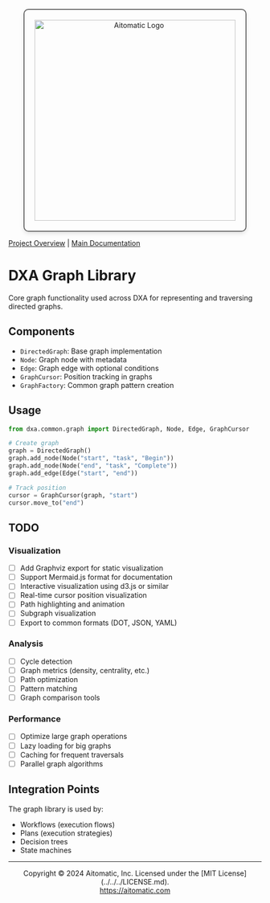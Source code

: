<!-- markdownlint-disable MD041 -->
<!-- markdownlint-disable MD033 -->
<p align="center">
  <img src="https://cdn.prod.website-files.com/62a10970901ba826988ed5aa/62d942adcae82825089dabdb_aitomatic-logo-black.png" alt="Aitomatic Logo" width="400" style="border: 2px solid #666; border-radius: 10px; padding: 20px; box-shadow: 0 4px 8px rgba(0,0,0,0.1);"/>
</p>

[Project Overview](../../../README.md) | [Main Documentation](../../../docs/README.md)

# DXA Graph Library

Core graph functionality used across DXA for representing and traversing directed graphs.

## Components

- `DirectedGraph`: Base graph implementation
- `Node`: Graph node with metadata
- `Edge`: Graph edge with optional conditions
- `GraphCursor`: Position tracking in graphs
- `GraphFactory`: Common graph pattern creation

## Usage

```python
from dxa.common.graph import DirectedGraph, Node, Edge, GraphCursor

# Create graph
graph = DirectedGraph()
graph.add_node(Node("start", "task", "Begin"))
graph.add_node(Node("end", "task", "Complete"))
graph.add_edge(Edge("start", "end"))

# Track position
cursor = GraphCursor(graph, "start")
cursor.move_to("end")
```

## TODO

### Visualization

- [ ] Add Graphviz export for static visualization
- [ ] Support Mermaid.js format for documentation
- [ ] Interactive visualization using d3.js or similar
- [ ] Real-time cursor position visualization
- [ ] Path highlighting and animation
- [ ] Subgraph visualization
- [ ] Export to common formats (DOT, JSON, YAML)

### Analysis

- [ ] Cycle detection
- [ ] Graph metrics (density, centrality, etc.)
- [ ] Path optimization
- [ ] Pattern matching
- [ ] Graph comparison tools

### Performance

- [ ] Optimize large graph operations
- [ ] Lazy loading for big graphs
- [ ] Caching for frequent traversals
- [ ] Parallel graph algorithms

## Integration Points

The graph library is used by:

- Workflows (execution flows)
- Plans (execution strategies)
- Decision trees
- State machines

---
<p align="center">
Copyright © 2024 Aitomatic, Inc. Licensed under the [MIT License](../../../LICENSE.md).
<br/>
<a href="https://aitomatic.com">https://aitomatic.com</a>
</p>
